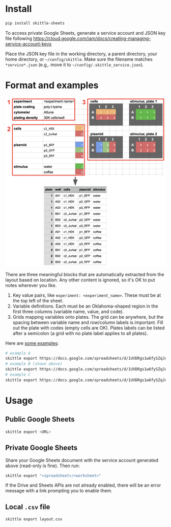 # Install

```bash
pip install skittle-sheets
```

To access private Google Sheets, generate a service account and JSON key file following
https://cloud.google.com/iam/docs/creating-managing-service-account-keys

Place the JSON key file in the working directory, a parent directory, your home directory, or `~/config/skittle`. Make sure the filename matches `*service*.json` (e.g,. move it to `~/config/.skittle_service.json`).

# Format and examples

<img src="docs/example_B.png" alt="layout and longform output" width="600"/>


There are three meaningful blocks that are automatically extracted from the layout based on location. Any other content is ignored, so it's OK to put notes wherever you like.

1. Key value pairs, like `experiment: <experiment_name>`. These must be at the top left of the sheet.
2. Variable definitions. Each must be an Oklahoma-shaped region in the first three columns (variable name, value, and code).
3. Grids mapping variables onto plates. The grid can be anywhere, but the spacing between variable name and row/column labels is important. Fill out the plate with codes (empty cells are OK). Plates labels can be listed after a semicolon (a grid with no plate label applies to all plates).

Here are
<a href="https://docs.google.com/spreadsheets/d/1UVDRgs1w6fySZqJqEbEH1v7m1i0qhhpQ_r9Y59TZ8tU/edit#gid=968744084" target="_blank">some examples</a>:

```bash
# example A
skittle export https://docs.google.com/spreadsheets/d/1UVDRgs1w6fySZqJqEbEH1v7m1i0qhhpQ_r9Y59TZ8tU/edit#gid=968744084
# example B (shown above)
skittle export https://docs.google.com/spreadsheets/d/1UVDRgs1w6fySZqJqEbEH1v7m1i0qhhpQ_r9Y59TZ8tU/edit#gid=767021684
# example C
skittle export https://docs.google.com/spreadsheets/d/1UVDRgs1w6fySZqJqEbEH1v7m1i0qhhpQ_r9Y59TZ8tU/edit#gid=1432994532
```

# Usage 

## Public Google Sheets

```bash
skittle export <URL>
```

## Private Google Sheets

Share your Google Sheets document with the service account generated above (read-only is fine). Then run:

```bash
skittle export "<spreadsheet>/<worksheet>"
```

If the Drive and Sheets APIs are not already enabled, there will be an error message with a link prompting you to enable them.

## Local `.csv` file

```bash
skittle export layout.csv
```
